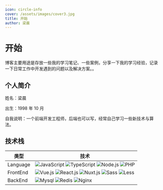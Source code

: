 ```yaml
---
icon: circle-info
cover: /assets/images/cover3.jpg
title: 开始
author: 梁晨
---
```



# 开始

博客主要用途是存放一些我的学习笔记、一些案例，分享一下我的学习经验，记录一下日常工作中开发遇到的问题以及解决方案。。

## 个人简介

姓名：梁晨

出生：1998 年 10 月

自我说明：一个前端开发工程师，后端也可以写，经常自己学习一些新技术与算法。

## 技术栈

| 类型 | 技术 |
| ---- | ---- |
| Language | ![JavaScript](https://img.shields.io/badge/-JavaScript-d3b72f?style=flat&logo=JavaScript&logoColor=white "JavaScript") ![TypeScript](https://img.shields.io/badge/-TypeScript-3178C6?style=flat&logo=TypeScript&logoColor=white "TypeScript") ![Node.js](https://img.shields.io/badge/-Node.js-339933?style=flat&logo=Node.js&logoColor=white "Node.js") ![PHP](https://img.shields.io/badge/-PHP-777BB4?style=flat&logo=php&logoColor=white "PHP") |
| FrontEnd | ![Vue.js](https://img.shields.io/badge/-Vue.js-4FC08D?style=flat&logo=Vue.js&logoColor=white "Vue.js") ![React.js](https://img.shields.io/badge/-React.js-087ea4?style=flat&logo=React&logoColor=white "React.js") ![Nuxt.js](https://img.shields.io/badge/-Nuxt.js-00C58E?style=flat&logo=Nuxt.js&logoColor=white "Nuxt.js") ![Sass](https://img.shields.io/badge/-Sass-CC6699?style=flat&logo=Sass&logoColor=white "Sass") ![Less](https://img.shields.io/badge/-Less-1D365D?style=flat&logo=Less&logoColor=white "Less") |
| BackEnd | ![Mysql](https://img.shields.io/badge/-Mysql-4479A1?style=flat&logo=mysql&logoColor=white "Mysql") ![Redis](https://img.shields.io/badge/-Redis-DC382D?style=flat&logo=redis&logoColor=white "Redis") ![Nginx](https://img.shields.io/badge/-Nginx-269539?style=flat&logo=nginx&logoColor=white "Nginx") |

